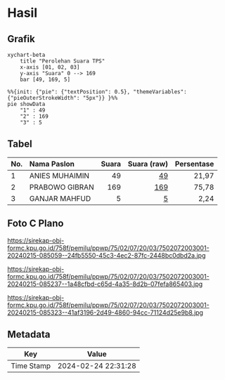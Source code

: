 # Hasil

## Grafik

```mermaid
xychart-beta
    title "Perolehan Suara TPS"
    x-axis [01, 02, 03]
    y-axis "Suara" 0 --> 169
    bar [49, 169, 5]
```

```mermaid
%%{init: {"pie": {"textPosition": 0.5}, "themeVariables": {"pieOuterStrokeWidth": "5px"}} }%%
pie showData
    "1" : 49
    "2" : 169
    "3" : 5
```

## Tabel

| No. | Nama Paslon    | Suara | Suara (raw) | Persentase |
|:--- |:-------------- | -----:| -----------:| ----------:|
| 1   | ANIES MUHAIMIN | 49    | [49][p-1]   | 21,97      |
| 2   | PRABOWO GIBRAN | 169   | [169][p-2]  | 75,78      |
| 3   | GANJAR MAHFUD  | 5     | [5][p-3]    | 2,24       |


[p-1]: https://github.com/gigit-pemilu/pemilu-2024-75-gorontalo/blob/main/pilpres/hitung-suara/sub/75-gorontalo/sub/02-boalemo/sub/07-paguyaman-pantai/sub/2003-limbatihu/sub/001-tps/sub/paslon-1.txt
[p-2]: https://github.com/gigit-pemilu/pemilu-2024-75-gorontalo/blob/main/pilpres/hitung-suara/sub/75-gorontalo/sub/02-boalemo/sub/07-paguyaman-pantai/sub/2003-limbatihu/sub/001-tps/sub/paslon-2.txt
[p-3]: https://github.com/gigit-pemilu/pemilu-2024-75-gorontalo/blob/main/pilpres/hitung-suara/sub/75-gorontalo/sub/02-boalemo/sub/07-paguyaman-pantai/sub/2003-limbatihu/sub/001-tps/sub/paslon-3.txt

## Foto C Plano

https://sirekap-obj-formc.kpu.go.id/758f/pemilu/ppwp/75/02/07/20/03/7502072003001-20240215-085059--24fb5550-45c3-4ec2-87fc-2448bc0dbd2a.jpg

https://sirekap-obj-formc.kpu.go.id/758f/pemilu/ppwp/75/02/07/20/03/7502072003001-20240215-085237--1a48cfbd-c65d-4a35-8d2b-07fefa865403.jpg

https://sirekap-obj-formc.kpu.go.id/758f/pemilu/ppwp/75/02/07/20/03/7502072003001-20240215-085323--41af3196-2d49-4860-94cc-71124d25e9b8.jpg


## Metadata

| Key        | Value               |
| ---------- | ------------------- |
| Time Stamp | 2024-02-24 22:31:28 |



